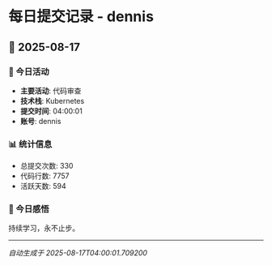 # 每日提交记录 - dennis

## 📅 2025-08-17

### 🎯 今日活动
- **主要活动**: 代码审查
- **技术栈**: Kubernetes
- **提交时间**: 04:00:01
- **账号**: dennis

### 📊 统计信息
- 总提交次数: 330
- 代码行数: 7757
- 活跃天数: 594

### 💭 今日感悟
持续学习，永不止步。

---
*自动生成于 2025-08-17T04:00:01.709200*
